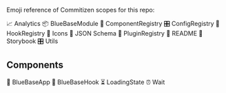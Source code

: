Emoji reference of Commitizen scopes for this repo:

📈 Analytics
📦 BlueBaseModule
🎁 ComponentRegistry
🎛 ConfigRegistry
🎣 HookRegistry
🗿 Icons
🍱 JSON Schema
🔌 PluginRegistry
📖 README
📕 Storybook
🎛 Utils

## Components

🚀 BlueBaseApp
🎣 BlueBaseHook
⏳ LoadingState
⏰ Wait